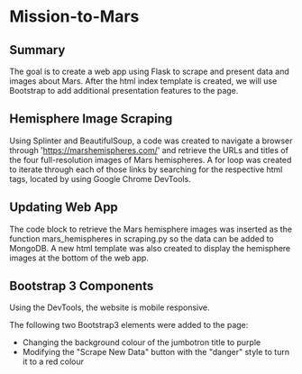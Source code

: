 # Mission-to-Mars
## Summary
The goal is to create a web app using Flask to scrape and present data and images about Mars. After the html index template is created, we will use Bootstrap to add additional presentation features to the page.

## Hemisphere Image Scraping
Using Splinter and BeautifulSoup, a code was created to navigate a browser through 'https://marshemispheres.com/' and retrieve the URLs and titles of the four full-resolution images of Mars hemispheres. A for loop was created to iterate through each of those links by searching for the respective html tags, located by using Google Chrome DevTools.

## Updating Web App
The code block to retrieve the Mars hemisphere images was inserted as the function mars_hemispheres in scraping.py so the data can be added to MongoDB. A new html template was also created to display the hemisphere images at the bottom of the web app.

## Bootstrap 3 Components
Using the DevTools, the website is mobile responsive.

The following two Bootstrap3 elements were added to the page:
- Changing the background colour of the jumbotron title to purple
- Modifying the "Scrape New Data" button with the "danger" style to turn it to a red colour

